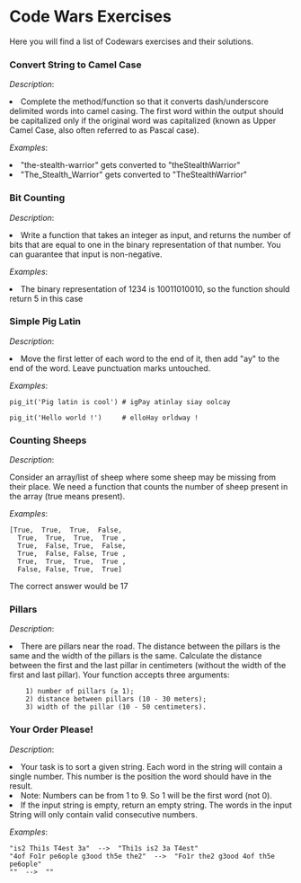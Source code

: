 # Code Wars Exercises #

Here you will find a list of Codewars exercises and their solutions.



### Convert String to Camel Case ###

*Description*:

<li>Complete the method/function so that it converts dash/underscore delimited words into camel casing. The first word within the output should be capitalized only if the original word was capitalized (known as Upper Camel Case, also often referred to as Pascal case).</li>

*Examples*:

<li>"the-stealth-warrior" gets converted to "theStealthWarrior"</li>
<li>"The_Stealth_Warrior" gets converted to "TheStealthWarrior"</li>



### Bit Counting ###

*Description*:

<li>Write a function that takes an integer as input, and returns the number of bits that are equal to one in the binary representation of that number. You can guarantee that input is non-negative.</li>

*Examples*:

<li>The binary representation of 1234 is 10011010010, so the function should return 5 in this case</li>



### Simple Pig Latin ###

*Description*:

<li>Move the first letter of each word to the end of it, then add "ay" to the end of the word. Leave punctuation marks untouched.</li>

*Examples*:

```
pig_it('Pig latin is cool') # igPay atinlay siay oolcay
```
```
pig_it('Hello world !')     # elloHay orldway !
```



### Counting Sheeps ###

*Description*:

<lli>Consider an array/list of sheep where some sheep may be missing from their place. We need a function that counts the number of sheep present in the array (true means present).</li>

*Examples*:

```
[True,  True,  True,  False,
  True,  True,  True,  True ,
  True,  False, True,  False,
  True,  False, False, True ,
  True,  True,  True,  True ,
  False, False, True,  True]
```
The correct answer would be 17



### Pillars ###

*Description*:

<li>There are pillars near the road. The distance between the pillars is the same and the width of the pillars is the same. Calculate the distance between the first and the last pillar in centimeters (without the width of the first and last pillar). Your function accepts three arguments:</li>

```
    1) number of pillars (≥ 1);
    2) distance between pillars (10 - 30 meters);
    3) width of the pillar (10 - 50 centimeters).
```


### Your Order Please! ###

*Description*:

<li>Your task is to sort a given string. Each word in the string will contain a single number.
This number is the position the word should have in the result.</li>
<li>Note: Numbers can be from 1 to 9. So 1 will be the first word (not 0).</li>

<li>If the input string is empty, return an empty string. The words in the input String will only contain valid consecutive numbers.</li>


*Examples*:

```
"is2 Thi1s T4est 3a"  -->  "Thi1s is2 3a T4est"
"4of Fo1r pe6ople g3ood th5e the2"  -->  "Fo1r the2 g3ood 4of th5e pe6ople"
""  -->  ""
```
